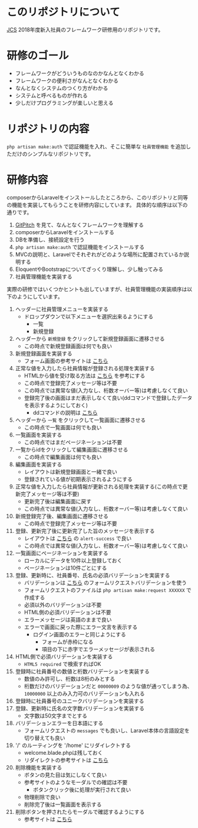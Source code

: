 # このリポジトリについて

[JCS](http://www.japacom.co.jp/) 2018年度新入社員のフレームワーク研修用のリポジトリです。

# 研修のゴール

- フレームワークがどういうものなのかなんとなくわかる
- フレームワークの便利さがなんとなくわかる
- なんとなくシステムのつくり方がわかる
- システムと呼べるものが作れる
- 少しだけプログラミングが楽しいと思える

# リポジトリの内容

`php artisan make:auth` で認証機能を入れ、そこに簡単な `社員管理機能` を追加しただけのシンプルなリポジトリです。

# 研修内容

composerからLaravelをインストールしたところから、このリポジトリと同等の機能を実装してもらうことを研修内容にしています。
具体的な順序は以下の通りです。

1. [GitPitch](https://gitpitch.com/JapanComputerServicesInc/TrainingNewEmployee2018/master?grs=github&t=moon) を見て、なんとなくフレームワークを理解する
1. composerからLaravelをインストールする
1. DBを準備し、接続設定を行う
1. `php artisan make:auth` で認証機能をインストールする
1. MVCの説明と、Laravelでそれぞれがどのような場所に配置されているか説明する
1. EloquentやBootstrapについてざっくり理解し、少し触ってみる
1. 社員管理機能を実装する

実際の研修ではいくつかヒントも出していますが、社員管理機能の実装順序は以下のようにしています。

1. ヘッダーに社員管理メニューを実装する
    - ドロップダウンで以下メニューを選択出来るようにする
        - 一覧
        - 新規登録
1. ヘッダーから `新規登録` をクリックして新規登録画面に遷移させる
    - この時点で新規登録画面は何でも良い
1. 新規登録画面を実装する
    - フォーム画面の参考サイトは [こちら](https://getbootstrap.com/docs/4.0/components/forms/)
1. 正常な値を入力したら社員情報が登録される処理を実装する
    - HTMLから値を受け取る方法は [こちら](https://readouble.com/laravel/5.6/ja/requests.html) を参考にする
    - この時点で登録完了メッセージ等は不要
    - この時点では異常な値(入力なし、桁数オーバー等)は考慮しなくて良い
    - 登録完了後の画面はまだ表示しなくて良い(ddコマンドで登録したデータを表示するようにしておく)
        - ddコマンドの説明は [こちら](https://readouble.com/laravel/5.6/ja/helpers.html#method-dd)
1. ヘッダーから `一覧` をクリックして一覧画面に遷移させる
    - この時点で一覧画面は何でも良い
1. 一覧画面を実装する
    - この時点ではまだページネーションは不要
1. 一覧からidをクリックして編集画面に遷移させる    
    - この時点で編集画面は何でも良い
1. 編集画面を実装する
    - レイアウトは新規登録画面と一緒で良い
    - 登録されている値が初期表示されるようにする
1. 正常な値を入力したら社員情報が更新される処理を実装する(この時点で更新完了メッセージ等は不要)
    - 更新完了後は編集画面に戻す
    - この時点では異常な値(入力なし、桁数オーバー等)は考慮しなくて良い
1. 新規登録完了後、編集画面に遷移させる
    - この時点で登録完了メッセージ等は不要
1. 登録、更新完了後に更新完了した旨のメッセージを表示する
    - レイアウトは [こちら](https://v4-alpha.getbootstrap.com/components/alerts/) の `alert-success` で良い
    - この時点では異常な値(入力なし、桁数オーバー等)は考慮しなくて良い
1. 一覧画面にページネーションを実装する
    - ローカルにデータを10件以上登録しておく
    - ページネーションは10件ごとにする
1. 登録、更新時に、社員番号、氏名の必須バリデーションを実装する
    - バリデーションは [こちら](https://readouble.com/laravel/5.6/ja/validation.html) のフォームリクエストバリデーションを使う
    - フォームリクエストのファイルは `php artisan make:request XXXXXX` で作成する
    - 必須以外のバリデーションは不要
    - HTML側の必須バリデーションは不要
    - エラーメッセージは英語のままで良い
    - エラーで画面に戻った際にエラー文言を表示する
        - ログイン画面のエラーと同じようにする
            - フォームが赤枠になる
            - 項目の下に赤字でエラーメッセージが表示される
1. HTML側で必須バリデーションを実装する
    - `HTML5 required` で検索すればOK
1. 登録時に社員番号の数値と桁数バリデーションを実装する
    - 数値のみ許可し、桁数は8桁のみとする
    - 桁数だけのバリデーションだと `00000009` のような値が通ってしまう為、 `10000000` 以上のみ入力可のバリデーションも入れる
1. 登録時に社員番号のユニークバリデーションを実装する
1. 登録、更新時に氏名の文字数バリデーションを実装する
    - 文字数は50文字までとする
1. バリデーションエラーを日本語にする
    - フォームリクエストの `messages` でも良いし、Laravel本体の言語設定を切り替えても良い
1. '/' のルーティングを '/home' にリダイレクトする
    - welcome.blade.phpは残しておく
    - リダイレクトの参考サイトは [こちら](https://readouble.com/laravel/5.6/ja/responses.html)
1. 削除機能を実装する    
    - ボタンの見た目は気にしなくて良い
    - 参考サイトのようなモーダルでの確認は不要
        - ボタンクリック後に処理が実行されて良い
    - 物理削除で良い
    - 削除完了後は一覧画面を表示する
1. 削除ボタンを押されたらモーダルで確認するようにする
    - 参考サイトは [こちら](https://getbootstrap.com/docs/4.0/components/modal/)
